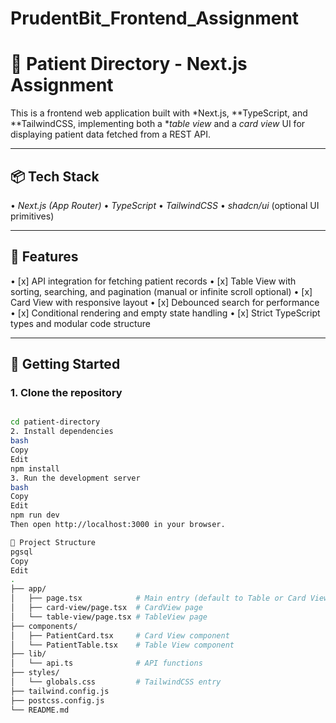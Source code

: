 # PrudentBit_Frontend_Assignment
# 🏥 Patient Directory - Next.js Assignment

This is a frontend web application built with *Next.js, **TypeScript, and **TailwindCSS, implementing both a **table view* and a *card view* UI for displaying patient data fetched from a REST API.

---

## 📦 Tech Stack

•⁠  ⁠*Next.js (App Router)*
•⁠  ⁠*TypeScript*
•⁠  ⁠*TailwindCSS*
•⁠  ⁠*shadcn/ui* (optional UI primitives)

---

## 🎯 Features

•⁠  ⁠[x] API integration for fetching patient records
•⁠  ⁠[x] Table View with sorting, searching, and pagination (manual or infinite scroll optional)
•⁠  ⁠[x] Card View with responsive layout
•⁠  ⁠[x] Debounced search for performance
•⁠  ⁠[x] Conditional rendering and empty state handling
•⁠  ⁠[x] Strict TypeScript types and modular code structure

---

## 🚀 Getting Started

### 1. Clone the repository
```bash

cd patient-directory
2.⁠ ⁠Install dependencies
bash
Copy
Edit
npm install
3.⁠ ⁠Run the development server
bash
Copy
Edit
npm run dev
Then open http://localhost:3000 in your browser.

🔧 Project Structure
pgsql
Copy
Edit
.
├── app/
│   ├── page.tsx            # Main entry (default to Table or Card View)
│   ├── card-view/page.tsx  # CardView page
│   └── table-view/page.tsx # TableView page
├── components/
│   ├── PatientCard.tsx     # Card View component
│   └── PatientTable.tsx    # Table View component
├── lib/
│   └── api.ts              # API functions
├── styles/
│   └── globals.css         # TailwindCSS entry
├── tailwind.config.js
├── postcss.config.js
└── README.md
